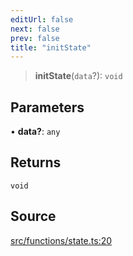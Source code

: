 ```yaml
---
editUrl: false
next: false
prev: false
title: "initState"
---
```


> **initState**(`data`?): `void`

## Parameters

• **data?**: `any`

## Returns

`void`

## Source

[src/functions/state.ts:20](https://github.com/relishinc/dill-pixel/blob/543438455c9a47928084300159416186c2aa1095/src/functions/state.ts#L20)
